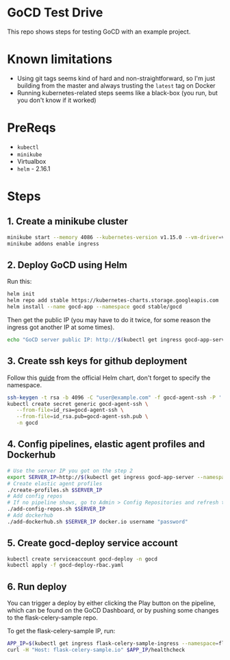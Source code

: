 # GoCD Test Drive

This repo shows steps for testing GoCD with an example project.

# Known limitations

- Using git tags seems kind of hard and non-straightforward, so I'm just building from the master and always trusting the `latest` tag on Docker
- Running kubernetes-related steps seems like a black-box (you run, but you don't know if it worked)

# PreReqs

- `kubectl`
- `minikube`
- Virtualbox
- `helm` - 2.16.1

# Steps

## 1. Create a minikube cluster

```sh
minikube start --memory 4086 --kubernetes-version v1.15.0 --vm-driver=virtualbox
minikube addons enable ingress
```

## 2. Deploy GoCD using Helm

Run this:

```sh
helm init
helm repo add stable https://kubernetes-charts.storage.googleapis.com
helm install --name gocd-app --namespace gocd stable/gocd
```

Then get the public IP (you may have to do it twice, for some reason the ingress got another IP at some times).

```sh
echo "GoCD server public IP: http://$(kubectl get ingress gocd-app-server --namespace=gocd  -o jsonpath='{.status.loadBalancer.ingress[0].ip}')"
```

## 3. Create ssh keys for github deployment

Follow this [guide](https://github.com/helm/charts/tree/master/stable/gocd#ssh-keys-1) from the official Helm chart, don't forget to specify the namespace.

```sh
ssh-keygen -t rsa -b 4096 -C "user@example.com" -f gocd-agent-ssh -P ''
kubectl create secret generic gocd-agent-ssh \
   --from-file=id_rsa=gocd-agent-ssh \
   --from-file=id_rsa.pub=gocd-agent-ssh.pub \
   -n gocd
```

## 4. Config pipelines, elastic agent profiles and Dockerhub

```sh
# Use the server IP you got on the step 2
export SERVER_IP=http://$(kubectl get ingress gocd-app-server --namespace=gocd  -o jsonpath='{.status.loadBalancer.ingress[0].ip}')
# Create elastic agent profiles
./create-profiles.sh $SERVER_IP
# Add config repos
# If no pipeline shows, go to Admin > Config Repositories and refresh the gocd-testdrive config repo
./add-config-repos.sh $SERVER_IP
# Add dockerhub
./add-dockerhub.sh $SERVER_IP docker.io username "password"
```

## 5. Create gocd-deploy service account

```sh
kubectl create serviceaccount gocd-deploy -n gocd
kubectl apply -f gocd-deploy-rbac.yaml
```

## 6. Run deploy

You can trigger a deploy by either clicking the Play button on the pipeline, which can be found on the GoCD Dashboard, or by pushing some changes to the flask-celery-sample repo.

To get the flask-celery-sample IP, run:

```sh
APP_IP=$(kubectl get ingress flask-celery-sample-ingress --namespace=flask-celery-sample  -o jsonpath='{.status.loadBalancer.ingress[0].ip}')
curl -H "Host: flask-celery-sample.io" $APP_IP/healthcheck
```
